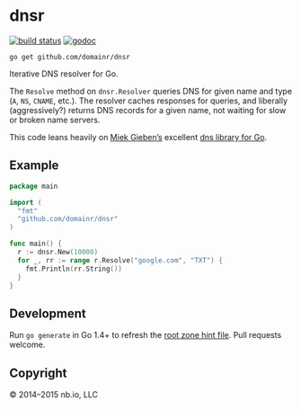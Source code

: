 # dnsr

[![build status](https://img.shields.io/circleci/project/domainr/dnsr/master.svg)](https://circleci.com/gh/domainr/dnsr)
[![godoc](http://img.shields.io/badge/docs-GoDoc-blue.svg)](https://godoc.org/github.com/domainr/dnsr)

`go get github.com/domainr/dnsr`

Iterative DNS resolver for Go.

The `Resolve` method on `dnsr.Resolver` queries DNS for given name and type (`A`, `NS`, `CNAME`, etc.). The resolver caches responses for queries, and liberally (aggressively?) returns DNS records for a given name, not waiting for slow or broken name servers.

This code leans heavily on [Miek Gieben’s](https://github.com/miekg) excellent [dns library for Go](https://github.com/miekg/dns).

## Example

```go
package main

import (
  "fmt"
  "github.com/domainr/dnsr"
)

func main() {
  r := dnsr.New(10000)
  for _, rr := range r.Resolve("google.com", "TXT") {
    fmt.Println(rr.String())
  }
}
```

## Development

Run `go generate` in Go 1.4+ to refresh the [root zone hint file](http://www.internic.net/domain/named.root). Pull requests welcome.

## Copyright

© 2014–2015 nb.io, LLC
